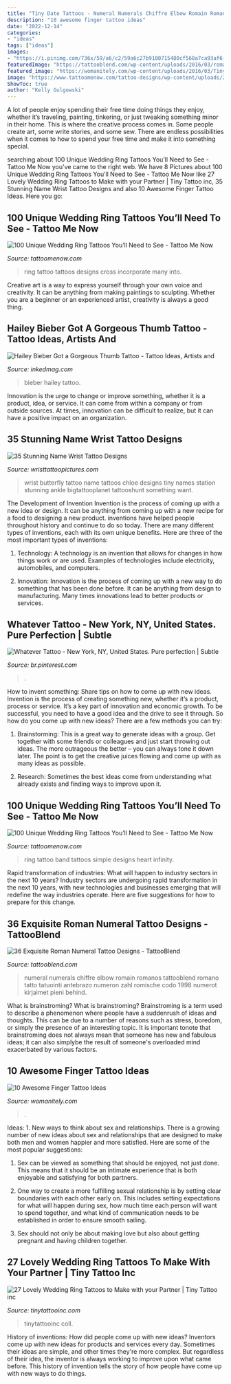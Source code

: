 ```yaml
---
title: "Tiny Date Tattoos - Numeral Numerals Chiffre Elbow Romain Romanos Tattooblend Romano Tatto Tatuointi Antebrazo Numeron Zahl Romische Codo 1998 Numerot Kirjaimet Pieni Behind"
description: "10 awesome finger tattoo ideas"
date: "2022-12-14"
categories:
- "ideas"
tags: ["ideas"]
images:
- "https://i.pinimg.com/736x/59/a6/c2/59a6c27b9100715480cf568a7ca93af6--tattoo-photos-tatoo.jpg"
featuredImage: "https://tattooblend.com/wp-content/uploads/2016/03/roman-numerals-tattoo.jpg"
featured_image: "https://womanitely.com/wp-content/uploads/2016/03/Tiny-palm-tree.jpg"
image: "https://www.tattoomenow.com/tattoo-designs/wp-content/uploads/2019/12/wedding-ring-tattoo-wedding-band-01.jpg"
ShowToc: true
author: "Kelly Gulgowski"
---
```



A lot of people enjoy spending their free time doing things they enjoy, whether it’s traveling, painting, tinkering, or just tweaking something minor in their home. This is where the creative process comes in. Some people create art, some write stories, and some sew. There are endless possibilities when it comes to how to spend your free time and make it into something special.

	

		
searching about 100 Unique Wedding Ring Tattoos You’ll Need to See - Tattoo Me Now you've came to the right web. We have 8 Pictures about 100 Unique Wedding Ring Tattoos You’ll Need to See - Tattoo Me Now like 27 Lovely Wedding Ring Tattoos to Make with your Partner | Tiny Tattoo inc, 35 Stunning Name Wrist Tattoo Designs and also 10 Awesome Finger Tattoo Ideas. Here you go:
		
    
## 100 Unique Wedding Ring Tattoos You’ll Need To See - Tattoo Me Now

<img loading=lazy src="https://www.tattoomenow.com/tattoo-designs/wp-content/uploads/2019/12/wedding-ring-tattoo-cross-01.jpg" onerror="this.onerror=null;this.src='https://tse3.mm.bing.net/th?id=OIP.ZxZzE9yZaR68SFv74f4fQAAAAA&amp;pid=15.1';" alt="100 Unique Wedding Ring Tattoos You’ll Need to See - Tattoo Me Now">

_Source: tattoomenow.com_

>ring tattoo tattoos designs cross incorporate many into. 

	

Creative art is a way to express yourself through your own voice and creativity. It can be anything from making paintings to sculpting. Whether you are a beginner or an experienced artist, creativity is always a good thing.

    
## Hailey Bieber Got A Gorgeous Thumb Tattoo - Tattoo Ideas, Artists And

<img loading=lazy src="https://www.inkedmag.com/.image/t_share/MTY2ODQyNjAzOTg2MjMyMzM5/hailey-bieber-thumb-fb.jpg" onerror="this.onerror=null;this.src='https://tse1.mm.bing.net/th?id=OIP.JtoYdoxmphK9sYCEn4UXuwHaD4&amp;pid=15.1';" alt="Hailey Bieber Got a Gorgeous Thumb Tattoo - Tattoo Ideas, Artists and">

_Source: inkedmag.com_

>bieber hailey tattoo. 

	

Innovation is the urge to change or improve something, whether it is a product, idea, or service. It can come from within a company or from outside sources. At times, innovation can be difficult to realize, but it can have a positive impact on an organization.

    
## 35 Stunning Name Wrist Tattoo Designs

<img loading=lazy src="http://www.wristtattoopictures.com/wp-content/uploads/2016/06/Name-Butterfly-Tattoo-On-Wrist-WT145.jpg" onerror="this.onerror=null;this.src='https://tse4.mm.bing.net/th?id=OIP.CM1Nydel2CnwAwm2XvIuKgHaJv&amp;pid=15.1';" alt="35 Stunning Name Wrist Tattoo Designs">

_Source: wristtattoopictures.com_

>wrist butterfly tattoo name tattoos chloe designs tiny names station stunning ankle bigtattooplanet tattooshunt something want. 

	

The Development of Invention
Invention is the process of coming up with a new idea or design. It can be anything from coming up with a new recipe for a food to designing a new product. inventions have helped people throughout history and continue to do so today. There are many different types of inventions, each with its own unique benefits. Here are three of the most important types of inventions:
1) Technology: A technology is an invention that allows for changes in how things work or are used. Examples of technologies include electricity, automobiles, and computers.

2) Innovation: Innovation is the process of coming up with a new way to do something that has been done before. It can be anything from design to manufacturing. Many times innovations lead to better products or services.

    
## Whatever Tattoo - New York, NY, United States. Pure Perfection | Subtle

<img loading=lazy src="https://i.pinimg.com/736x/59/a6/c2/59a6c27b9100715480cf568a7ca93af6--tattoo-photos-tatoo.jpg" onerror="this.onerror=null;this.src='https://tse2.mm.bing.net/th?id=OIP.QB1icb2v1sx0WwX3chNEKwHaJ3&amp;pid=15.1';" alt="Whatever Tattoo - New York, NY, United States. Pure perfection | Subtle">

_Source: br.pinterest.com_

>. 

	

How to invent something: Share tips on how to come up with new ideas.
Invention is the process of creating something new, whether it’s a product, process or service. It’s a key part of innovation and economic growth. To be successful, you need to have a good idea and the drive to see it through.
So how do you come up with new ideas? There are a few methods you can try:

1. Brainstorming: This is a great way to generate ideas with a group. Get together with some friends or colleagues and just start throwing out ideas. The more outrageous the better – you can always tone it down later. The point is to get the creative juices flowing and come up with as many ideas as possible.

2. Research: Sometimes the best ideas come from understanding what already exists and finding ways to improve upon it.

    
## 100 Unique Wedding Ring Tattoos You’ll Need To See - Tattoo Me Now

<img loading=lazy src="https://www.tattoomenow.com/tattoo-designs/wp-content/uploads/2019/12/wedding-ring-tattoo-wedding-band-01.jpg" onerror="this.onerror=null;this.src='https://tse3.mm.bing.net/th?id=OIP.ol2rFe8XX1R8zLlkDgMa4QAAAA&amp;pid=15.1';" alt="100 Unique Wedding Ring Tattoos You’ll Need to See - Tattoo Me Now">

_Source: tattoomenow.com_

>ring tattoo band tattoos simple designs heart infinity. 

	

Rapid transformation of industries: What will happen to industry sectors in the next 10 years?
Industry sectors are undergoing rapid transformation in the next 10 years, with new technologies and businesses emerging that will redefine the way industries operate. Here are five suggestions for how to prepare for this change.

    
## 36 Exquisite Roman Numeral Tattoo Designs - TattooBlend

<img loading=lazy src="https://tattooblend.com/wp-content/uploads/2016/03/roman-numerals-tattoo.jpg" onerror="this.onerror=null;this.src='https://tse4.mm.bing.net/th?id=OIP.kl3kYvFe9nY0jCti6-YW3QHaHY&amp;pid=15.1';" alt="36 Exquisite Roman Numeral Tattoo Designs - TattooBlend">

_Source: tattooblend.com_

>numeral numerals chiffre elbow romain romanos tattooblend romano tatto tatuointi antebrazo numeron zahl romische codo 1998 numerot kirjaimet pieni behind. 

	

What is brainstroming?
What is brainstroming? Brainstroming is a term used to describe a phenomenon where people have a suddenrush of ideas and thoughts. This can be due to a number of reasons such as stress, boredom, or simply the presence of an interesting topic. It is important tonote that brainstroming does not always mean that someone has new and fabulous ideas; it can also simplybe the result of someone's overloaded mind exacerbated by various factors.

    
## 10 Awesome Finger Tattoo Ideas

<img loading=lazy src="https://womanitely.com/wp-content/uploads/2016/03/Tiny-palm-tree.jpg" onerror="this.onerror=null;this.src='https://tse1.mm.bing.net/th?id=OIP.WuprmGyyK3HlpfDTR-A1ogHaLH&amp;pid=15.1';" alt="10 Awesome Finger Tattoo Ideas">

_Source: womanitely.com_

>. 

	

Ideas: 1. New ways to think about sex and relationships.
There is a growing number of new ideas about sex and relationships that are designed to make both men and women happier and more satisfied. Here are some of the most popular suggestions:
1. Sex can be viewed as something that should be enjoyed, not just done. This means that it should be an intimate experience that is both enjoyable and satisfying for both partners.

2. One way to create a more fulfilling sexual relationship is by setting clear boundaries with each other early on. This includes setting expectations for what will happen during sex, how much time each person will want to spend together, and what kind of communication needs to be established in order to ensure smooth sailing.

3. Sex should not only be about making love but also about getting pregnant and having children together.

    
## 27 Lovely Wedding Ring Tattoos To Make With Your Partner | Tiny Tattoo Inc

<img loading=lazy src="https://tinytattooinc.com/wp-content/uploads/2020/09/husband-and-wife-coll-wedding-ring-tattoos-ideas-for-marriagee-683x1024.jpg" onerror="this.onerror=null;this.src='https://tse4.mm.bing.net/th?id=OIP.CBL_krtjKamK6qr3-keI-gHaLG&amp;pid=15.1';" alt="27 Lovely Wedding Ring Tattoos to Make with your Partner | Tiny Tattoo inc">

_Source: tinytattooinc.com_

>tinytattooinc coll. 

	

History of inventions: How did people come up with new ideas?
Inventors come up with new ideas for products and services every day. Sometimes their ideas are simple, and other times they're more complex. But regardless of their idea, the inventor is always working to improve upon what came before. This history of invention tells the story of how people have come up with new ways to do things.

